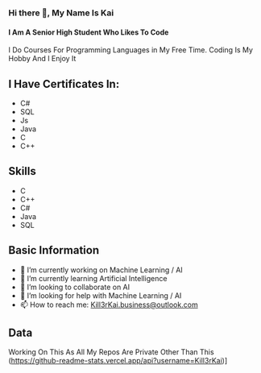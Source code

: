 ### Hi there 👋, My Name Is Kai
#### I Am A Senior High Student Who Likes To Code
I Do Courses For Programming Languages in My Free Time.
Coding Is My Hobby And I Enjoy It
## I Have Certificates In:
* C#
* SQL
* Js
* Java
* C
* C++
## Skills 
* C
* C++
* C#
* Java
* SQL 
## Basic Information
- 🔭 I’m currently working on Machine Learning / AI 
- 🌱 I’m currently learning Artificial Intelligence 
- 👯 I’m looking to collaborate on AI 
- 🤔 I’m looking for help with Machine Learning / AI 
- 📫 How to reach me: Kill3rKai.business@outlook.com

## Data
Working On This As All My Repos Are Private Other Than This
(https://github-readme-stats.vercel.app/api?username=Kill3rKai)]
